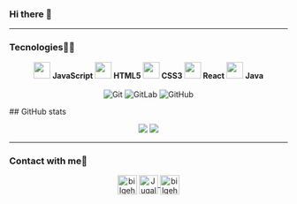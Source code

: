 ### Hi there 👋

---

### Tecnologies🚀🚀

<div align="center">
 
<img height="30" src="https://www.flaticon.com/svg/static/icons/svg/919/919828.svg"/> <strong> JavaScript </strong> 
<img height="30" src="https://www.flaticon.com/svg/static/icons/svg/888/888859.svg"/> <strong> HTML5 </strong> 
<img height="30" src="https://www.flaticon.com/svg/static/icons/svg/888/888847.svg"/> <strong> CSS3 </strong> 
<img height="30" src="https://www.flaticon.com/svg/static/icons/svg/919/919851.svg"/> <strong> React</strong>
<img height="30" src="https://www.flaticon.com/svg/static/icons/svg/226/226777.svg"/> <strong> Java </strong>
</br></br>
![Git](https://img.shields.io/badge/-Git-%23F05032?style=flat-square&logo=git&logoColor=%23ffffff)
![GitLab](https://img.shields.io/badge/-GitLab-FCA121?style=flat-square&logo=gitlab)
![GitHub](https://img.shields.io/badge/-GitHub-181717?style=flat-square&logo=github)

</div>
## GitHub stats
<p align="center">
  <img src="https://github-readme-stats.vercel.app/api?username=MikaelOM&hide=stars&show_icons=true&theme=algolia&line_height=32">
  <img src="https://github-readme-stats.vercel.app/api/top-langs/?username=MikaelOM&count_private=true&theme=algolia">
</p>

---

### Contact with me📌

<div align="center">

[<img align="center" alt="bilgehangecici | LinkedIn" width="35px" src="https://i.pinimg.com/originals/de/b4/6f/deb46f02a59e3b3a2aa58fac16290d63.gif" link=https://https://www.linkedin.com/in/mikael-magalhães-207842173 />][linkedin]
<a href="mailto:mikael.omagalhaes@gmail.com">
  <img align="center" alt="Jugal Bhatt | Gmail" width="34px" src="https://github.com/TheDudeThatCode/TheDudeThatCode/blob/master/Assets/Gmail.svg" />
</a>
[<img align="center" alt="bilgehangecici | Instagram" width="35px" src="https://thumbs.gfycat.com/OrnateOrneryFoal-max-1mb.gif" />][instagram]
              
</div>

[linkedin]:https://www.linkedin.com/in/mikael-magalhães-207842173
[instagram]:https://www.instagram.com/mikael_henrique__/



<!--
**MikaelOM/MikaelOM** is a ✨ _special_ ✨ repository because its `README.md` (this file) appears on your GitHub profile.

Here are some ideas to get you started:

- 🔭 I’m currently working on ...
- 🌱 I’m currently learning ...
- 👯 I’m looking to collaborate on ...
- 🤔 I’m looking for help with ...
- 💬 Ask me about ...
- 📫 How to reach me: ...
- 😄 Pronouns: ...
- ⚡ Fun fact: ...
-->
